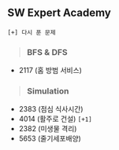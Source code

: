 ## SW Expert Academy
`[+] 다시 푼 문제` 
> ### BFS & DFS
- 2117 (홈 방범 서비스)

> ### Simulation
- 2383 (점심 식사시간)
- 4014 (활주로 건설) `[+1]`
- 2382 (미생물 격리)
- 5653 (줄기세포배양)
